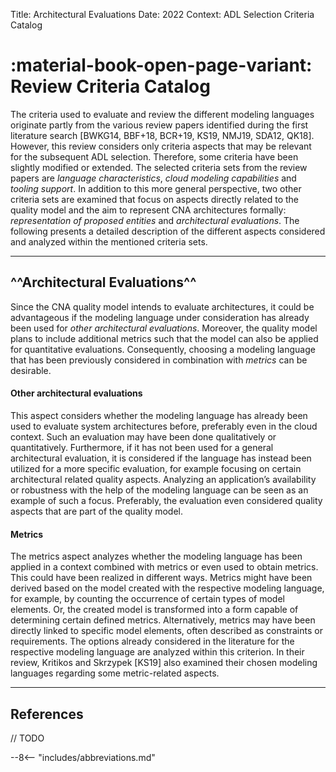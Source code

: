 Title: Architectural Evaluations
Date: 2022
Context: ADL Selection Criteria Catalog

# :material-book-open-page-variant: Review Criteria Catalog

The criteria used to evaluate and review the different modeling languages originate partly from the various review papers identified during the first literature search [BWKG14, BBF+18, BCR+19, KS19, NMJ19, SDA12, QK18].
However, this review considers only criteria aspects that may be relevant for the subsequent ADL selection.
Therefore, some criteria have been slightly modified or extended.
The selected criteria sets from the review papers are _language characteristics_, _cloud modeling capabilities_ and _tooling support_.
In addition to this more general perspective, two other criteria sets are examined that focus on aspects directly related to the quality model and the aim to represent CNA architectures formally: _representation of proposed entities_ and _architectural evaluations_.
The following presents a detailed description of the different aspects considered and analyzed within the mentioned criteria sets.

-----------------------------------------------------------------------------

## ^^Architectural Evaluations^^

Since the CNA quality model intends to evaluate architectures, it could be advantageous if the modeling language under consideration has already been used for _other architectural evaluations_.
Moreover, the quality model plans to include additional metrics such that the model can also be applied for quantitative evaluations.
Consequently, choosing a modeling language that has been previously considered in combination with _metrics_ can be desirable.

#### Other architectural evaluations
This aspect considers whether the modeling language has already been used to evaluate system architectures before, preferably even in the cloud context.
Such an evaluation may have been done qualitatively or quantitatively.
Furthermore, if it has not been used for a general architectural evaluation, it is considered if the language has instead been utilized for a more specific evaluation, for example focusing on certain architectural related quality aspects.
Analyzing an application’s availability or robustness with the help of the modeling language can be seen as an example of such a focus.
Preferably, the evaluation even considered quality aspects that are part of the quality model.

#### Metrics
The metrics aspect analyzes whether the modeling language has been applied in a context combined with metrics or even used to obtain metrics.
This could have been realized in different ways.
Metrics might have been derived based on the model created with the respective modeling language, for example, by counting the occurrence of certain types of model elements.
Or, the created model is transformed into a form capable of determining certain defined metrics.
Alternatively, metrics may have been directly linked to specific model elements, often described as constraints or requirements.
The options already considered in the literature for the respective modeling language are analyzed within this criterion.
In their review, Kritikos and Skrzypek [KS19] also examined their chosen modeling languages regarding some metric-related aspects.

-----------------------------------------------------------------------

## References

// TODO

<!--
<a name="1" href="https://dx.doi.org/10.1109/SOCA.2016.15">[1] N. Alshuqayran, N. Ali, and R. Evans, "A Systematic Mapping Study in Microservice Architecture." IEEE Computer Society, 2016, pp. 44–51. [Online]. Available: https://dx.doi.org/10.1109/SOCA.2016.15</a>

<a name="2" href="https://www.oreilly.com/library/view/building-microservices/9781491950340/">[2] S. Newman, Building Microservices – Designing Fine–Grained Systems, 1st ed. O’Reilly Media, Inc., 2015, ISBN: 9781491950357.</a>

<a name="3" href="http://ceur-ws.org/Vol-2839/paper12.pdf">[3] K. Dürr, R. Lichtenthäler, and G. Wirtz, "An Evaluation of Saga Pattern Implementation Technologies," in Proceedings of the 13th European Workshop on Services and their Composition (ZEUS 2021), Bamberg, Germany, February 25–26, 2021, ser. CEUR Workshop Proceedings, vol. 2839. CEUR-WS.org, 2021, pp. 74–82. [Online]. Available: http://ceur-ws.org/Vol-2839/paper12.pdf</a>

<a name="4" href="https://doi.org/10.1002/spip.257">[4] D. Cruz, T. Wieland, and A. Ziegler, "Evaluation Criteria for Free/Open Source Software Products Based on Project Analysis," Software Process: Improvement and Practice, vol. 11, no. 2, pp. 107–122, 2006. [Online]. Available: https://doi.org/10.1002/spip.257</a>

<a name="5" href="https://doi.org/10.4018/jsita.2010101505">[5] J. P. Confino and P. A. Laplante, "An Open Source Software Evaluation Model," Int. J. Strateg. Inf. Technol. Appl., vol. 1, no. 1, pp. 60–77, 2010. [Online]. Available: https://doi.org/10.4018/jsita.2010101505</a>

<a name="6" href="https://dx.doi.org/10.1145/3183628.3183631">[6] T. Cerny, M. J. Donahoo, and M. Trnka, "Contextual Understanding of Microservice Architecture: Current and Future Directions," ACM SIGAPP Applied Computing Review, vol. 17, no. 4, pp. 29–45, 2018. [Online]. Available: https://dx.doi.org/10.1145/3183628.3183631</a>

<a name="7" href="https://dx.doi.org/10.1007/s00450-016-0337-0">[7] O. Zimmermann, "Microservices Tenets," Computer Science – Research and Development, vol. 32, no. 3–4, pp. 301–310, 2016. [Online]. Available: https://dx.doi.org/10.1007/s00450-016-0337-0</a>

-----------------------------------------------------------------------

[^1]: [https://iso25000.com/index.php/en/iso-25000-standards/iso-25010?start=0](https://iso25000.com/index.php/en/iso-25000-standards/iso-25010?start=0), last
accessed 2021-07-06 -->


--8<-- "includes/abbreviations.md"
